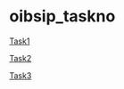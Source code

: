 # oibsip_taskno
[Task1](https://yashraj-12315.github.io/oibsip_taskno/Task1/Landing_Page)

[Task2](https://yashraj-12315.github.io/oibsip_taskno/Task2/Temp_Converter)

[Task3](https://yashraj-12315.github.io/oibsip_taskno/Task3/Portfolio)
